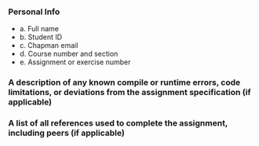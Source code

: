### Personal Info
<ul>
<li>a. Full	name</li>
<li>b. Student	ID</li>
<li>c. Chapman	email</li>
<li>d. Course	number	and	section</li>
<li>e. Assignment	or	exercise	number</li>
</ul>

### A	description	of	any	known	compile	or	runtime	errors,	code	limitations,	or	deviations from	the	assignment	specification (if	applicable)
### A	list of	all	references	used	to	complete	the	assignment,	including	peers	(if	applicable)
